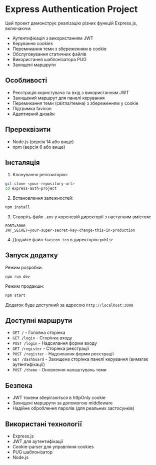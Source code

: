 # Express Authentication Project

Цей проект демонструє реалізацію різних функцій Express.js, включаючи:

- Аутентифікація з використанням JWT
- Керування cookies
- Перемикання теми з збереженням в cookie
- Обслуговування статичних файлів
- Використання шаблонізатора PUG
- Захищені маршрути

## Особливості

- Реєстрація користувача та вхід з використанням JWT
- Захищений маршрут для панелі керування
- Перемикання теми (світла/темна) з збереженням у cookie
- Підтримка favicon
- Адаптивний дизайн

## Пререквізити

- Node.js (версія 14 або вище)
- npm (версія 6 або вище)

## Інсталяція

1. Клонування репозиторію:
```bash
git clone <your-repository-url>
cd express-auth-project
```

2. Встановлення залежностей:
```bash
npm install
```

3. Створіть файл `.env` у кореневій директорії з наступним вмістом:
```
PORT=3000
JWT_SECRET=your-super-secret-key-change-this-in-production
```

4. Додайте файл `favicon.ico` в директорію `public`

## Запуск додатку

Режим розробки:
```bash
npm run dev
```

Режим продакшн:
```bash
npm start
```

Додаток буде доступний за адресою `http://localhost:3000`

## Доступні маршрути

- `GET /` - Головна сторінка
- `GET /login` - Сторінка входу
- `POST /login` - Надсилання форми входу
- `GET /register` - Сторінка реєстрації
- `POST /register` - Надсилання форми реєстрації
- `GET /dashboard` - Захищена сторінка панелі керування (вимагає аутентифікації)
- `POST /theme` - Оновлення налаштувань теми

## Безпека

- JWT токени зберігаються в httpOnly cookie
- Захищені маршрути за допомогою middleware
- Надійне оброблення паролів (для реальних застосунків)

## Використані технології

- Express.js
- JWT для аутентифікації
- Cookie-parser для управління cookies
- PUG шаблонізатор
- Node.js
